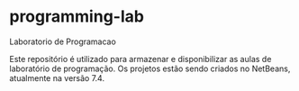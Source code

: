 programming-lab
===============

Laboratorio de Programacao

Este repositório é utilizado para armazenar e disponibilizar as aulas de laboratório de programação.
Os projetos estão sendo criados no NetBeans, atualmente na versão 7.4.
